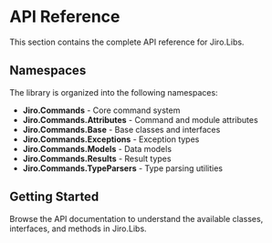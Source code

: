 # API Reference

This section contains the complete API reference for Jiro.Libs.

## Namespaces

The library is organized into the following namespaces:

- **Jiro.Commands** - Core command system
- **Jiro.Commands.Attributes** - Command and module attributes
- **Jiro.Commands.Base** - Base classes and interfaces
- **Jiro.Commands.Exceptions** - Exception types
- **Jiro.Commands.Models** - Data models
- **Jiro.Commands.Results** - Result types
- **Jiro.Commands.TypeParsers** - Type parsing utilities

## Getting Started

Browse the API documentation to understand the available classes, interfaces, and methods in Jiro.Libs.
